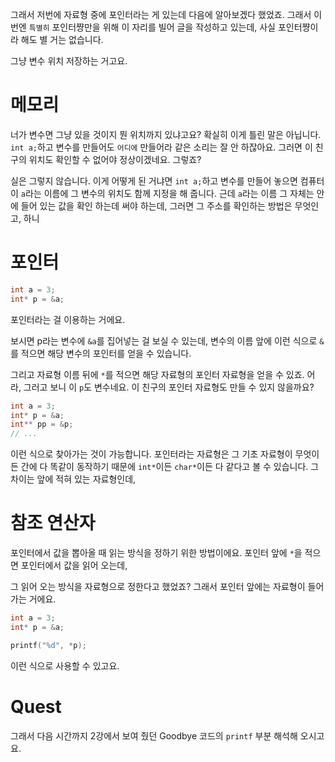 그래서 저번에 자료형 중에 포인터라는 게 있는데 다음에 알아보겠다 했었죠.
그래서 이번엔 `특별히` 포인터쨩만을 위해 이 자리를 빌어 글을 작성하고 있는데,
사실 포인터쨩이라 해도 별 거는 없습니다.

그냥 변수 위치 저장하는 거고요.

# 메모리
너가 변수면 그냥 있을 것이지 뭔 위치까지 있냐고요?
확실히 이게 틀린 말은 아닙니다.
`int a;`하고 변수를 만들어도 `어디에` 만들어라 같은 소리는 잘 안 하잖아요.
그러면 이 친구의 위치도 확인할 수 없어야 정상이겠네요. 그렇죠?

실은 그렇지 않습니다. 이게 어떻게 된 거냐면
`int a;`하고 변수를 만들어 놓으면 컴퓨터 이 `a`라는 이름에 그 변수의 위치도 함께 지정을 해 줍니다.
근데 `a`라는 이름 그 자체는 안에 들어 있는 값을 확인 하는데 써야 하는데,
그러면 그 주소를 확인하는 방법은 무엇인고, 하니

# 포인터
```c
int a = 3;
int* p = &a;
```
포인터라는 걸 이용하는 거에요.

보시면 p라는 변수에 `&a`를 집어넣는 걸 보실 수 있는데,
변수의 이름 앞에 이런 식으로 `&`를 적으면 해당 변수의 포인터를 얻을 수 있습니다.

그리고 자료형 이름 뒤에 `*`를 적으면 해당 자료형의 포인터 자료형을 얻을 수 있죠.
어라, 그러고 보니 이 `p`도 변수네요.
이 친구의 포인터 자료형도 만들 수 있지 않을까요?

```c
int a = 3;
int* p = &a;
int** pp = &p;
// ...
```
이런 식으로 찾아가는 것이 가능합니다.
포인터라는 자료형은 그 기초 자료형이 무엇이든 간에 다 똑같이 동작하기 때문에
`int*`이든 `char*`이든 다 같다고 볼 수 있습니다.
그 차이는 앞에 적혀 있는 자료형인데,

# 참조 연산자
포인터에서 값을 뽑아올 때 읽는 방식을 정하기 위한 방법이에요.
포인터 앞에 `*`을 적으면 포인터에서 값을 읽어 오는데,

그 읽어 오는 방식을 자료형으로 정한다고 했었죠?
그래서 포인터 앞에는 자료형이 들어가는 거에요.

```c
int a = 3;
int* p = &a;

printf("%d", *p);
```

이런 식으로 사용할 수 있고요.
# Quest
그래서 다음 시간까지 2강에서 보여 줬던 Goodbye 코드의 `printf` 부분 해석해 오시고요.